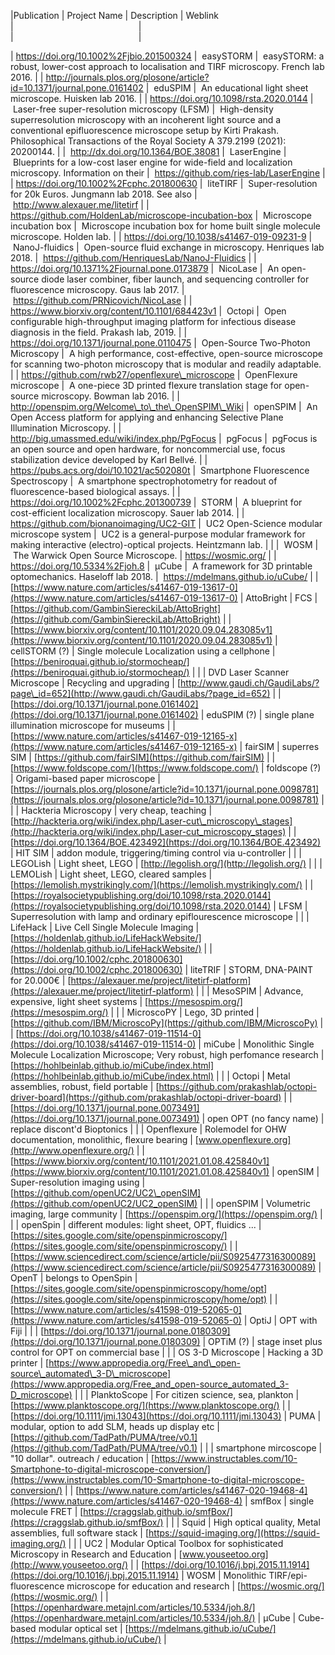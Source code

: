 |Publication | Project Name | Description | Weblink                                                                                                                                 
|<img width=200/>|<img width=500/>|<img width=200/>|<img width=500/>

| https://doi.org/10.1002%2Fjbio.201500324                                                                                                   |  easySTORM                                     |  easySTORM: a robust, lower-cost approach to localisation and TIRF microscopy. French lab 2016.                                                                                                                             |
| http://journals.plos.org/plosone/article?id=10.1371/journal.pone.0161402                                                                   |  eduSPIM                                       |  An educational light sheet microscope. Huisken lab 2016.                                                                                                                                                                   |
| https://doi.org/10.1098/rsta.2020.0144                                                                                                     |  Laser-free super-resolution microscopy (LFSM) |  High-density superresolution microscopy with an incoherent light source and a conventional epifluorescence microscope setup by Kirti Prakash. Philosophical Transactions of the Royal Society A 379.2199 (2021): 20200144. |
|  http://dx.doi.org/10.1364/BOE.38081                                                                                                       |  LaserEngine                                   |  Blueprints for a low-cost laser engine for wide-field and localization microscopy. Information on their                                                                                                                    |  https://github.com/ries-lab/LaserEngine                                                                                                                       |
| https://doi.org/10.1002%2Fcphc.201800630                                                                                                   |  liteTIRF                                      |  Super-resolution for 20k Euros. Jungmann lab 2018. See also                                                                                                                                                                |  http://www.alexauer.me/litetirf                                                                                                                               |
| https://github.com/HoldenLab/microscope-incubation-box                                                                                     |  Microscope incubation box                     |  Microscope incubation box for home built single molecule microscope. Holden lab.                                                                                                                                           |
| https://doi.org/10.1038/s41467-019-09231-9                                                                                                 |  NanoJ-fluidics                                |  Open-source fluid exchange in microscopy. Henriques lab 2018.                                                                                                                                                              |  https://github.com/HenriquesLab/NanoJ-Fluidics                                                                                                                |
| https://doi.org/10.1371%2Fjournal.pone.0173879                                                                                             |  NicoLase                                      |  An open-source diode laser combiner, fiber launch, and sequencing controller for fluorescence microscopy. Gaus lab 2017.                                                                                                   |  https://github.com/PRNicovich/NicoLase                                                                                                                        |
| https://www.biorxiv.org/content/10.1101/684423v1                                                                                           |  Octopi                                        |  Open configurable high-throughput imaging platform for infectious disease diagnosis in the field. Prakash lab, 2019.                                                                                                       |
| https://doi.org/10.1371/journal.pone.0110475                                                                                               |  Open-Source Two-Photon Microscopy             |  A high performance, cost-effective, open-source microscope for scanning two-photon microscopy that is modular and readily adaptable.                                                                                       |
| https://github.com/rwb27/openflexure\_microscope                                                                                           |  OpenFlexure microscope                        |  A one-piece 3D printed flexure translation stage for open-source microscopy. Bowman lab 2016.                                                                                                                              |
| http://openspim.org/Welcome\_to\_the\_OpenSPIM\_Wiki                                                                                       |  openSPIM                                      |  An Open Access platform for applying and enhancing Selective Plane Illumination Microscopy.                                                                                                                                |
| http://big.umassmed.edu/wiki/index.php/PgFocus                                                                                             |  pgFocus                                       |  pgFocus is an open source and open hardware, for noncommercial use, focus stabilization device developed by Karl Bellvé.                                                                                                   |
| https://pubs.acs.org/doi/10.1021/ac502080t                                                                                                 |  Smartphone Fluorescence Spectroscopy          |  A smartphone spectrophotometry for readout of fluorescence-based biological assays.                                                                                                                                        |
| https://doi.org/10.1002%2Fcphc.201300739                                                                                                   |  STORM                                         |  A blueprint for cost-efficient localization microscopy. Sauer lab 2014.                                                                                                                                                    |
| https://github.com/bionanoimaging/UC2-GIT                                                                                                  |  UC2 Open-Science modular microscope system    |  UC2 is a general-purpose modular framework for making interactive (electro)-optical projects. Heintzmann lab.                                                                                                              |
|                                                                                                                                            |  WOSM                                          |  The Warwick Open Source Microscope.                                                                                                                                                                                        | https://wosmic.org/                                                                                                                                            |
| https://doi.org/10.5334%2Fjoh.8                                                                                                            |  µCube                                         |  A framework for 3D printable optomechanics. Haseloff lab 2018.                                                                                                                                                             |  https://mdelmans.github.io/uCube/                                                                                                                             |
| [https://www.nature.com/articles/s41467-019-13617-0](https://www.nature.com/articles/s41467-019-13617-0)                                   | AttoBright                                     | FCS                                                                                                                                                                                                                         | [https://github.com/GambinSiereckiLab/AttoBright](https://github.com/GambinSiereckiLab/AttoBright)                                                             |
| [https://www.biorxiv.org/content/10.1101/2020.09.04.283085v1](https://www.biorxiv.org/content/10.1101/2020.09.04.283085v1)                 | cellSTORM (?)                                  | Single molecule Localization using a cellphone                                                                                                                                                                              | [https://beniroquai.github.io/stormocheap/](https://beniroquai.github.io/stormocheap/)                                                                         |
|                                                                                                                                            | DVD Laser Scanner Microscope                   | Recycling and upgrading                                                                                                                                                                                                     | [http://www.gaudi.ch/GaudiLabs/?page\_id=652](http://www.gaudi.ch/GaudiLabs/?page_id=652)                                                                      |
| [https://doi.org/10.1371/journal.pone.0161402](https://doi.org/10.1371/journal.pone.0161402)                                               | eduSPIM (?)                                    | single plane illumination microscope for museums                                                                                                                                                                            |
| [https://www.nature.com/articles/s41467-019-12165-x](https://www.nature.com/articles/s41467-019-12165-x)                                   | fairSIM                                        | superres SIM                                                                                                                                                                                                                | [https://github.com/fairSIM](https://github.com/fairSIM)                                                                                                       |
| [https://www.foldscope.com/](https://www.foldscope.com/)                                                                                   | foldscope (?)                                  | Origami-based paper microscope                                                                                                                                                                                              | [https://journals.plos.org/plosone/article?id=10.1371/journal.pone.0098781](https://journals.plos.org/plosone/article?id=10.1371/journal.pone.0098781)         |
|                                                                                                                                            | Hackteria Microscopy                           | very cheap, teaching                                                                                                                                                                                                        | [http://hackteria.org/wiki/index.php/Laser-cut\_microscopy\_stages](http://hackteria.org/wiki/index.php/Laser-cut_microscopy_stages)                           |
| [https://doi.org/10.1364/BOE.423492](https://doi.org/10.1364/BOE.423492)                                                                   | HIT SIM                                        | addon module, triggering/timing control via u-controller                                                                                                                                                                    |
|                                                                                                                                            | LEGOLish                                       | Light sheet, LEGO                                                                                                                                                                                                           | [http://legolish.org/](http://legolish.org/)                                                                                                                   |
|                                                                                                                                            | LEMOLish                                       | Light sheet, LEGO, cleared samples                                                                                                                                                                                          | [https://lemolish.mystrikingly.com/](https://lemolish.mystrikingly.com/)                                                                                       |
| [https://royalsocietypublishing.org/doi/10.1098/rsta.2020.0144](https://royalsocietypublishing.org/doi/10.1098/rsta.2020.0144)             | LFSM                                           | Superresolution with lamp and ordinary epiflourescence microscope                                                                                                                                                           |
|                                                                                                                                            | LifeHack                                       | Live Cell Single Molecule Imaging                                                                                                                                                                                           | [https://holdenlab.github.io/LifeHackWebsite/](https://holdenlab.github.io/LifeHackWebsite/)                                                                   |
| [https://doi.org/10.1002/cphc.201800630](https://doi.org/10.1002/cphc.201800630)                                                           | liteTRIF                                       | STORM, DNA-PAINT for 20.000€                                                                                                                                                                                                | [https://alexauer.me/project/litetirf-platform](https://alexauer.me/project/litetirf-platform)                                                                 |
|                                                                                                                                            | MesoSPIM                                       | Advance, expensive, light sheet systems                                                                                                                                                                                     | [https://mesospim.org/](https://mesospim.org/)                                                                                                                 |
|                                                                                                                                            | MicroscoPY                                     | Lego, 3D printed                                                                                                                                                                                                            | [https://github.com/IBM/MicroscoPy](https://github.com/IBM/MicroscoPy)                                                                                         |
| [https://doi.org/10.1038/s41467-019-11514-0](https://doi.org/10.1038/s41467-019-11514-0)                                                   | miCube                                         | Monolithic Single Molecule Localization Microscope; Very robust, high perfomance research                                                                                                                                   | [https://hohlbeinlab.github.io/miCube/index.html](https://hohlbeinlab.github.io/miCube/index.html)                                                             |
|                                                                                                                                            | Octopi                                         | Metal assemblies, robust, field portable                                                                                                                                                                                    | [https://github.com/prakashlab/octopi-driver-board](https://github.com/prakashlab/octopi-driver-board)                                                         |
| [https://doi.org/10.1371/journal.pone.0073491](https://doi.org/10.1371/journal.pone.0073491)                                               | open OPT (no fancy name)                       | replace discont'd Bioptonics                                                                                                                                                                                                |
|                                                                                                                                            | Openflexure                                    | Rolemodel for OHW documentation, monolithic, flexure bearing                                                                                                                                                                | [www.openflexure.org](http://www.openflexure.org/)                                                                                                             |
| [https://www.biorxiv.org/content/10.1101/2021.01.08.425840v1](https://www.biorxiv.org/content/10.1101/2021.01.08.425840v1)                 | openSIM                                        | Super-resolution imaging using                                                                                                                                                                                              | [https://github.com/openUC2/UC2\_openSIM](https://github.com/openUC2/UC2_openSIM)                                                                              |
|                                                                                                                                            | openSPIM                                       | Volumetric imaging, large community                                                                                                                                                                                         | [https://openspim.org/](https://openspim.org/)                                                                                                                 |
|                                                                                                                                            | openSpin                                       | different modules: light sheet, OPT, fluidics ...                                                                                                                                                                           | [https://sites.google.com/site/openspinmicroscopy/](https://sites.google.com/site/openspinmicroscopy/)                                                         |
| [https://www.sciencedirect.com/science/article/pii/S0925477316300089](https://www.sciencedirect.com/science/article/pii/S0925477316300089) | OpenT                                          | belongs to OpenSpin                                                                                                                                                                                                         | [https://sites.google.com/site/openspinmicroscopy/home/opt](https://sites.google.com/site/openspinmicroscopy/home/opt)                                         |
| [https://www.nature.com/articles/s41598-019-52065-0](https://www.nature.com/articles/s41598-019-52065-0)                                   | OptiJ                                          | OPT with Fiji                                                                                                                                                                                                               |                                                                                                                                                                |
| [https://doi.org/10.1371/journal.pone.0180309](https://doi.org/10.1371/journal.pone.0180309)                                               | OPTiM (?)                                      | stage inset plus control for OPT on commercial base                                                                                                                                                                         |
|                                                                                                                                            | OS 3-D Microscope                              | Hacking a 3D printer                                                                                                                                                                                                        | [https://www.appropedia.org/Free\_and\_open-source\_automated\_3-D\_microscope](https://www.appropedia.org/Free_and_open-source_automated_3-D_microscope)      |
|                                                                                                                                            | PlanktoScope                                   | For citizen science, sea, plankton                                                                                                                                                                                          | [https://www.planktoscope.org/](https://www.planktoscope.org/)                                                                                                 |
| [https://doi.org/10.1111/jmi.13043](https://doi.org/10.1111/jmi.13043)                                                                     | PUMA                                           | modular, option to add SLM, heads up display etc                                                                                                                                                                            | [https://github.com/TadPath/PUMA/tree/v0.1](https://github.com/TadPath/PUMA/tree/v0.1)                                                                         |
|                                                                                                                                            | smartphone mircoscope                          | "10 dollar". outreach / education                                                                                                                                                                                           | [https://www.instructables.com/10-Smartphone-to-digital-microscope-conversion/](https://www.instructables.com/10-Smartphone-to-digital-microscope-conversion/) |
| [https://www.nature.com/articles/s41467-020-19468-4](https://www.nature.com/articles/s41467-020-19468-4)                                   | smfBox                                         | single molecule FRET                                                                                                                                                                                                        | [https://craggslab.github.io/smfBox/](https://craggslab.github.io/smfBox/)                                                                                     |
|                                                                                                                                            | Squid                                          | High optical quality, Metal assemblies, full software stack                                                                                                                                                                 | [https://squid-imaging.org/](https://squid-imaging.org/)                                                                                                       |
|                                                                                                                                            | UC2                                            | Modular Optical Toolbox for sophisticated Microscopy in Research and Education                                                                                                                                              | [www.youseetoo.org](http://www.youseetoo.org/)                                                                                                                 |
| [https://doi.org/10.1016/j.bpj.2015.11.1914](https://doi.org/10.1016/j.bpj.2015.11.1914)                                                   | WOSM                                           | Monolithic TIRF/epi-fluorescence microscope for education and research                                                                                                                                                      | [https://wosmic.org/](https://wosmic.org/)                                                                                                                     |
| [https://openhardware.metajnl.com/articles/10.5334/joh.8/](https://openhardware.metajnl.com/articles/10.5334/joh.8/)                       | μCube                                          | Cube-based modular optical set                                                                                                                                                                                              | [https://mdelmans.github.io/uCube/](https://mdelmans.github.io/uCube/)                                                                                         |
